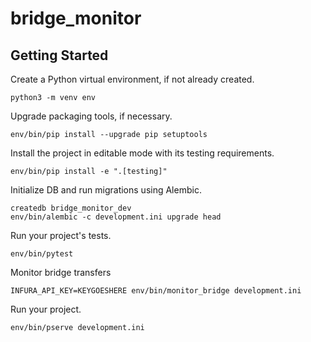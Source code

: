 bridge_monitor
==============

Getting Started
---------------

Create a Python virtual environment, if not already created.

    python3 -m venv env

Upgrade packaging tools, if necessary.

    env/bin/pip install --upgrade pip setuptools

Install the project in editable mode with its testing requirements.

    env/bin/pip install -e ".[testing]"

Initialize DB and run migrations using Alembic.

    createdb bridge_monitor_dev
    env/bin/alembic -c development.ini upgrade head

Run your project's tests.

    env/bin/pytest

Monitor bridge transfers

    INFURA_API_KEY=KEYGOESHERE env/bin/monitor_bridge development.ini

Run your project.

    env/bin/pserve development.ini
